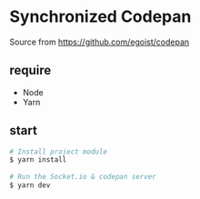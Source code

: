 # Synchronized Codepan

Source from https://github.com/egoist/codepan

## require

- Node 
- Yarn

## start

```sh
# Install project module
$ yarn install
 
# Run the Socket.io & codepan server
$ yarn dev
```
